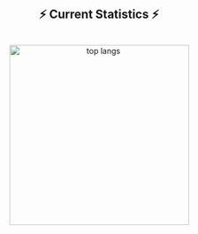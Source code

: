 <br/>
  <h2 align="center">⚡ Current Statistics ⚡</h2>
<br>
<div align=center>
  <!-- <img width=390 src="https://streak-stats.demolab.com/?user=irohansh&count_private=true&theme=react&border_radius=10" alt="streak stats"/> -->
  <!-- <img width=390 src="https://github-readme-stats.vercel.app/api?username=irohansh&show_icons=true&theme=react&rank_icon=github&border_radius=10" alt="readme stats" /> -->
  <img width=325 align="center" src="https://github-readme-stats.vercel.app/api/top-langs/?username=irohansh&hide=HTML&langs_count=8&layout=compact&theme=react&border_radius=10&size_weight=0.5&count_weight=0.5&exclude_repo=github-readme-stats" alt="top langs" />
</div>
